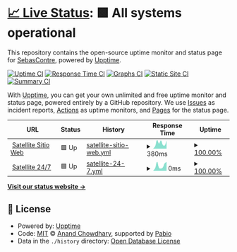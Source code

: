 # [📈 Live Status](https://status.satellite.moe): <!--live status--> **🟩 All systems operational**

This repository contains the open-source uptime monitor and status page for [SebasContre](https://status.satellite.moe), powered by [Upptime](https://github.com/upptime/upptime).

[![Uptime CI](https://github.com/sebascontre/upptime-satellite/workflows/Uptime%20CI/badge.svg)](https://github.com/sebascontre/upptime-satellite/actions?query=workflow%3A%22Uptime+CI%22)
[![Response Time CI](https://github.com/sebascontre/upptime-satellite/workflows/Response%20Time%20CI/badge.svg)](https://github.com/sebascontre/upptime-satellite/actions?query=workflow%3A%22Response+Time+CI%22)
[![Graphs CI](https://github.com/sebascontre/upptime-satellite/workflows/Graphs%20CI/badge.svg)](https://github.com/sebascontre/upptime-satellite/actions?query=workflow%3A%22Graphs+CI%22)
[![Static Site CI](https://github.com/sebascontre/upptime-satellite/workflows/Static%20Site%20CI/badge.svg)](https://github.com/sebascontre/upptime-satellite/actions?query=workflow%3A%22Static+Site+CI%22)
[![Summary CI](https://github.com/sebascontre/upptime-satellite/workflows/Summary%20CI/badge.svg)](https://github.com/sebascontre/upptime-satellite/actions?query=workflow%3A%22Summary+CI%22)

With [Upptime](https://upptime.js.org), you can get your own unlimited and free uptime monitor and status page, powered entirely by a GitHub repository. We use [Issues](https://github.com/sebascontre/upptime-satellite/issues) as incident reports, [Actions](https://github.com/sebascontre/upptime-satellite/actions) as uptime monitors, and [Pages](https://status.satellite.moe) for the status page.

<!--start: status pages-->
<!-- This summary is generated by Upptime (https://github.com/upptime/upptime) -->
<!-- Do not edit this manually, your changes will be overwritten -->
<!-- prettier-ignore -->
| URL | Status | History | Response Time | Uptime |
| --- | ------ | ------- | ------------- | ------ |
| <img alt="" src="https://icons.duckduckgo.com/ip3/satellite.moe.ico" height="13"> [Satellite Sitio Web](https://satellite.moe) | 🟩 Up | [satellite-sitio-web.yml](https://github.com/sebascontre/upptime-satellite/commits/HEAD/history/satellite-sitio-web.yml) | <details><summary><img alt="Response time graph" src="./graphs/satellite-sitio-web/response-time-week.png" height="20"> 380ms</summary><br><a href="https://status.satellite.moe/history/satellite-sitio-web"><img alt="Response time 380" src="https://img.shields.io/endpoint?url=https%3A%2F%2Fraw.githubusercontent.com%2Fsebascontre%2Fupptime-satellite%2FHEAD%2Fapi%2Fsatellite-sitio-web%2Fresponse-time.json"></a><br><a href="https://status.satellite.moe/history/satellite-sitio-web"><img alt="24-hour response time 380" src="https://img.shields.io/endpoint?url=https%3A%2F%2Fraw.githubusercontent.com%2Fsebascontre%2Fupptime-satellite%2FHEAD%2Fapi%2Fsatellite-sitio-web%2Fresponse-time-day.json"></a><br><a href="https://status.satellite.moe/history/satellite-sitio-web"><img alt="7-day response time 380" src="https://img.shields.io/endpoint?url=https%3A%2F%2Fraw.githubusercontent.com%2Fsebascontre%2Fupptime-satellite%2FHEAD%2Fapi%2Fsatellite-sitio-web%2Fresponse-time-week.json"></a><br><a href="https://status.satellite.moe/history/satellite-sitio-web"><img alt="30-day response time 380" src="https://img.shields.io/endpoint?url=https%3A%2F%2Fraw.githubusercontent.com%2Fsebascontre%2Fupptime-satellite%2FHEAD%2Fapi%2Fsatellite-sitio-web%2Fresponse-time-month.json"></a><br><a href="https://status.satellite.moe/history/satellite-sitio-web"><img alt="1-year response time 380" src="https://img.shields.io/endpoint?url=https%3A%2F%2Fraw.githubusercontent.com%2Fsebascontre%2Fupptime-satellite%2FHEAD%2Fapi%2Fsatellite-sitio-web%2Fresponse-time-year.json"></a></details> | <details><summary><a href="https://status.satellite.moe/history/satellite-sitio-web">100.00%</a></summary><a href="https://status.satellite.moe/history/satellite-sitio-web"><img alt="All-time uptime 100.00%" src="https://img.shields.io/endpoint?url=https%3A%2F%2Fraw.githubusercontent.com%2Fsebascontre%2Fupptime-satellite%2FHEAD%2Fapi%2Fsatellite-sitio-web%2Fuptime.json"></a><br><a href="https://status.satellite.moe/history/satellite-sitio-web"><img alt="24-hour uptime 100.00%" src="https://img.shields.io/endpoint?url=https%3A%2F%2Fraw.githubusercontent.com%2Fsebascontre%2Fupptime-satellite%2FHEAD%2Fapi%2Fsatellite-sitio-web%2Fuptime-day.json"></a><br><a href="https://status.satellite.moe/history/satellite-sitio-web"><img alt="7-day uptime 100.00%" src="https://img.shields.io/endpoint?url=https%3A%2F%2Fraw.githubusercontent.com%2Fsebascontre%2Fupptime-satellite%2FHEAD%2Fapi%2Fsatellite-sitio-web%2Fuptime-week.json"></a><br><a href="https://status.satellite.moe/history/satellite-sitio-web"><img alt="30-day uptime 100.00%" src="https://img.shields.io/endpoint?url=https%3A%2F%2Fraw.githubusercontent.com%2Fsebascontre%2Fupptime-satellite%2FHEAD%2Fapi%2Fsatellite-sitio-web%2Fuptime-month.json"></a><br><a href="https://status.satellite.moe/history/satellite-sitio-web"><img alt="1-year uptime 100.00%" src="https://img.shields.io/endpoint?url=https%3A%2F%2Fraw.githubusercontent.com%2Fsebascontre%2Fupptime-satellite%2FHEAD%2Fapi%2Fsatellite-sitio-web%2Fuptime-year.json"></a></details>
| <img alt="" src="https://icons.duckduckgo.com/ip3/twitch.tv.ico" height="13"> [Satellite 24/7](https://twitch.tv/satellitemoe) | 🟩 Up | [satellite-24-7.yml](https://github.com/sebascontre/upptime-satellite/commits/HEAD/history/satellite-24-7.yml) | <details><summary><img alt="Response time graph" src="./graphs/satellite-24-7/response-time-week.png" height="20"> 0ms</summary><br><a href="https://status.satellite.moe/history/satellite-24-7"><img alt="Response time 0" src="https://img.shields.io/endpoint?url=https%3A%2F%2Fraw.githubusercontent.com%2Fsebascontre%2Fupptime-satellite%2FHEAD%2Fapi%2Fsatellite-24-7%2Fresponse-time.json"></a><br><a href="https://status.satellite.moe/history/satellite-24-7"><img alt="24-hour response time 0" src="https://img.shields.io/endpoint?url=https%3A%2F%2Fraw.githubusercontent.com%2Fsebascontre%2Fupptime-satellite%2FHEAD%2Fapi%2Fsatellite-24-7%2Fresponse-time-day.json"></a><br><a href="https://status.satellite.moe/history/satellite-24-7"><img alt="7-day response time 0" src="https://img.shields.io/endpoint?url=https%3A%2F%2Fraw.githubusercontent.com%2Fsebascontre%2Fupptime-satellite%2FHEAD%2Fapi%2Fsatellite-24-7%2Fresponse-time-week.json"></a><br><a href="https://status.satellite.moe/history/satellite-24-7"><img alt="30-day response time 0" src="https://img.shields.io/endpoint?url=https%3A%2F%2Fraw.githubusercontent.com%2Fsebascontre%2Fupptime-satellite%2FHEAD%2Fapi%2Fsatellite-24-7%2Fresponse-time-month.json"></a><br><a href="https://status.satellite.moe/history/satellite-24-7"><img alt="1-year response time 0" src="https://img.shields.io/endpoint?url=https%3A%2F%2Fraw.githubusercontent.com%2Fsebascontre%2Fupptime-satellite%2FHEAD%2Fapi%2Fsatellite-24-7%2Fresponse-time-year.json"></a></details> | <details><summary><a href="https://status.satellite.moe/history/satellite-24-7">100.00%</a></summary><a href="https://status.satellite.moe/history/satellite-24-7"><img alt="All-time uptime 100.00%" src="https://img.shields.io/endpoint?url=https%3A%2F%2Fraw.githubusercontent.com%2Fsebascontre%2Fupptime-satellite%2FHEAD%2Fapi%2Fsatellite-24-7%2Fuptime.json"></a><br><a href="https://status.satellite.moe/history/satellite-24-7"><img alt="24-hour uptime 100.00%" src="https://img.shields.io/endpoint?url=https%3A%2F%2Fraw.githubusercontent.com%2Fsebascontre%2Fupptime-satellite%2FHEAD%2Fapi%2Fsatellite-24-7%2Fuptime-day.json"></a><br><a href="https://status.satellite.moe/history/satellite-24-7"><img alt="7-day uptime 100.00%" src="https://img.shields.io/endpoint?url=https%3A%2F%2Fraw.githubusercontent.com%2Fsebascontre%2Fupptime-satellite%2FHEAD%2Fapi%2Fsatellite-24-7%2Fuptime-week.json"></a><br><a href="https://status.satellite.moe/history/satellite-24-7"><img alt="30-day uptime 100.00%" src="https://img.shields.io/endpoint?url=https%3A%2F%2Fraw.githubusercontent.com%2Fsebascontre%2Fupptime-satellite%2FHEAD%2Fapi%2Fsatellite-24-7%2Fuptime-month.json"></a><br><a href="https://status.satellite.moe/history/satellite-24-7"><img alt="1-year uptime 100.00%" src="https://img.shields.io/endpoint?url=https%3A%2F%2Fraw.githubusercontent.com%2Fsebascontre%2Fupptime-satellite%2FHEAD%2Fapi%2Fsatellite-24-7%2Fuptime-year.json"></a></details>

<!--end: status pages-->

[**Visit our status website →**](https://status.satellite.moe)

## 📄 License

- Powered by: [Upptime](https://github.com/upptime/upptime)
- Code: [MIT](./LICENSE) © [Anand Chowdhary](https://anandchowdhary.com), supported by [Pabio](https://pabio.com)
- Data in the `./history` directory: [Open Database License](https://opendatacommons.org/licenses/odbl/1-0/)
